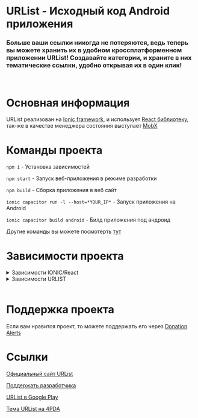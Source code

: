 # URList - Исходный код Android приложения

### Больше ваши ссылки никогда не потеряются, ведь теперь вы можете хранить их в удобном кроссплатформенном приложении URList! Создавайте категории, и храните в них тематические ссылки, удобно открывая их в один клик!

<br>

# Основная информация

URList реализован на [Ionic framework](https://ionicframework.com), и использует [React библиотеку](https://reactjs.org), так-же в качестве менеджера состояния выступает [MobX](https://mobx.js.org)

# Команды проекта

```npm i``` - Установка зависимостей

```npm start``` - Запуск веб-приложения в режиме разработки

```npm build``` - Сборка приложения в веб сайт

```ionic capacitor run -l --host=*YOUR_IP*``` - Запуск приложения на Android

```ionic capacitor build android``` - Билд приложения под андроид

Другие команды вы можете посмотерть [тут](https://www.npmjs.com/package/@ionic/react)


# Зависимости проекта

<details>
  <summary>Зависимости IONIC/React</summary>

    "@capacitor/android": "4.2.0",
    "@capacitor/app": "4.0.1",
    "@capacitor/core": "4.2.0",
    "@capacitor/haptics": "4.0.1",
    "@capacitor/keyboard": "4.0.1",
    "@capacitor/status-bar": "4.0.1",
    "@ionic/react": "^6.0.0",
    "@ionic/react-router": "^6.0.0",
    "@testing-library/jest-dom": "^5.11.9",
    "@testing-library/react": "^13.3.0",
    "@testing-library/user-event": "^12.6.3",
    "@types/jest": "^26.0.20",
    "@types/node": "^12.19.15",
    "@types/react": "^18.0.17",
    "@types/react-dom": "^18.0.6",
    "@types/react-router": "^5.1.11",
    "@types/react-router-dom": "^5.1.7",
    "buffer": "^6.0.3",
    "cordova-plugin-chooser": "^1.3.2",
    "cordova-plugin-file": "^7.0.0",
    "cordova-plugin-x-toast": "^2.7.3",
    "react": "^18.2.0",
    "react-dom": "^18.2.0",
    "react-router": "^5.2.0",
    "react-router-dom": "^5.2.0",
    "react-scripts": "^5.0.0",
    "typescript": "^4.1.3",
    "web-vitals": "^0.2.4",
    "workbox-background-sync": "^5.1.4",
    "workbox-broadcast-update": "^5.1.4",
    "workbox-cacheable-response": "^5.1.4",
    "workbox-core": "^5.1.4",
    "workbox-expiration": "^5.1.4",
    "workbox-google-analytics": "^5.1.4",
    "workbox-navigation-preload": "^5.1.4",
    "workbox-precaching": "^5.1.4",
    "workbox-range-requests": "^5.1.4",
    "workbox-routing": "^5.1.4",
    "workbox-strategies": "^5.1.4",
    "workbox-streams": "^5.1.4"

</details>

<details>
  <summary>Зависимости URLIST</summary>

    "ionicons": "^6.0.3",
    "mobx": "^6.6.2",
    "mobx-react": "^7.5.3",

</details>

<br>

# Поддержка проекта

Если вам нравится проект, то можете поддержать его через [Donation Alerts](https://www.donationalerts.com/r/hu_tao_goddess)

# Ссылки

[Официальный сайт URList](https://urlist.vercel.app)

[Поддержать разработчика](https://www.donationalerts.com/r/hu_tao_goddess)

[URList в Google Play](https://play.google.com/store/apps/details?id=ru.shizzaho.urlist)

[Тема URList на 4PDA](https://4pda.to/forum/index.php?showtopic=1054931)
